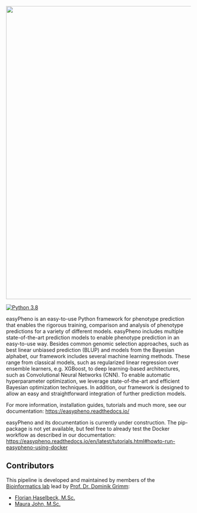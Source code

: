 <div align="center"><img src="https://raw.githubusercontent.com/grimmlab/easyPheno/main/docs/image/Logo_easyPheno_Text.png" width="800"/></div>


[![Python 3.8](https://img.shields.io/badge/Python-3.8-3776AB)](https://www.python.org/downloads/release/python-388/)

easyPheno is an easy-to-use Python framework for phenotype prediction that enables the rigorous training, comparison and analysis of phenotype predictions for a variety of different models.
easyPheno includes multiple state-of-the-art prediction models to enable phenotype prediction in an easy-to-use way.
Besides common genomic selection approaches, such as best linear unbiased prediction (BLUP) and models from the Bayesian alphabet, our framework includes several machine learning methods.
These range from classical models, such as regularized linear regression over ensemble learners, e.g. XGBoost, to deep learning-based architectures, such as Convolutional Neural Networks (CNN).
To enable automatic hyperparameter optimization, we leverage  state-of-the-art and efficient Bayesian optimization techniques.
In addition, our framework is designed to allow an easy and straightforward integration of further prediction models.

For more information, installation guides, tutorials and much more, see our documentation: https://easypheno.readthedocs.io/ 

easyPheno and its documentation is currently under construction.
The pip-package is not yet available, but feel free to already test the Docker workflow as described in our documentation: https://easypheno.readthedocs.io/en/latest/tutorials.html#howto-run-easypheno-using-docker

## Contributors
This pipeline is developed and maintained by members of the [Bioinformatics lab](https://bit.cs.tum.de) lead by [Prof. Dr. Dominik Grimm](https://bit.cs.tum.de/team/dominik-grimm/):
- [Florian Haselbeck, M.Sc.](https://bit.cs.tum.de/team/florian-haselbeck/)
- [Maura John, M.Sc.](https://bit.cs.tum.de/team/maura-john/)
